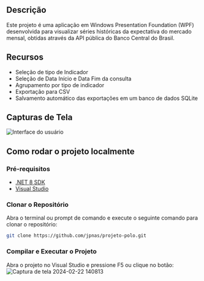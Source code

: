 ## Descrição

Este projeto é uma aplicação em Windows Presentation Foundation (WPF) desenvolvida para visualizar séries históricas da expectativa do mercado mensal, obtidas através da API pública do Banco Central do Brasil.

## Recursos

- Seleção de tipo de Indicador
- Seleção de Data Início e Data Fim da consulta
- Agrupamento por tipo de indicador
- Exportação para CSV
- Salvamento automático das exportações em um banco de dados SQLite

## Capturas de Tela
![Interface do usuário](https://github.com/jpnas/projeto-polo/assets/61993673/659390a8-f2b6-4379-ad3d-297211254300)

## Como rodar o projeto localmente

### Pré-requisitos
- [.NET 8 SDK](https://dotnet.microsoft.com/pt-br/download/dotnet/8.0)
- [Visual Studio](https://visualstudio.microsoft.com/pt-br/downloads)

### Clonar o Repositório
Abra o terminal ou prompt de comando e execute o seguinte comando para clonar o repositório:
```bash
git clone https://github.com/jpnas/projeto-polo.git
```

### Compilar e Executar o Projeto
Abra o projeto no Visual Studio e pressione F5 ou clique no botão:
 ![Captura de tela 2024-02-22 140813](https://github.com/jpnas/projeto-polo/assets/61993673/450791d6-be3f-4f27-b99b-b28d3aa69ee3)
